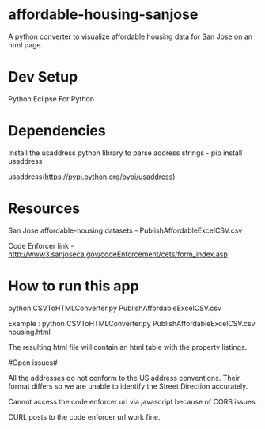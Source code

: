 # affordable-housing-sanjose
A python converter to visualize affordable housing data for San Jose on an html page.

# Dev Setup #

Python
Eclipse For Python

# Dependencies #

Install the usaddress python library to parse address strings - pip install usaddress

usaddress(https://pypi.python.org/pypi/usaddress)

# Resources #

San Jose affordable-housing datasets - PublishAffordableExcelCSV.csv

Code Enforcer link - http://www3.sanjoseca.gov/codeEnforcement/cets/form_index.asp

# How to run this app #
python CSVToHTMLConverter.py PublishAffordableExcelCSV.csv <name of the html output file>

Example :
python CSVToHTMLConverter.py PublishAffordableExcelCSV.csv housing.html

The resulting html file will contain an html table with the property listings.

#Open issues#

All the addresses do not conform to the US address conventions. Their format differs so we are unable to identify the Street Direction accurately.

Cannot access the code enforcer url via javascript because of CORS issues.

CURL posts to the code enforcer url work fine.







